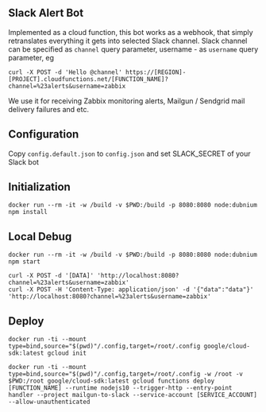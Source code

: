 ## Slack Alert Bot

Implemented as a cloud function, this bot works as a webhook, that simply retranslates everything it gets into selected Slack channel. Slack channel can be specified as `channel` query parameter, username - as `username` query parameter, eg

```
curl -X POST -d 'Hello @channel' https://[REGION]-[PROJECT].cloudfunctions.net/[FUNCTION_NAME]?channel=%23alerts&username=zabbix
```

We use it for receiving Zabbix monitoring alerts, Mailgun / Sendgrid mail delivery failures and etc.

## Configuration

Copy `config.default.json` to `config.json` and set SLACK_SECRET of your Slack bot

## Initialization

```
docker run --rm -it -w /build -v $PWD:/build -p 8080:8080 node:dubnium npm install
```

## Local Debug

```
docker run --rm -it -w /build -v $PWD:/build -p 8080:8080 node:dubnium npm start
```
```
curl -X POST -d '[DATA]' 'http://localhost:8080?channel=%23alerts&username=zabbix'
curl -X POST -H 'Content-Type: application/json' -d '{"data":"data"}' 'http://localhost:8080?channel=%23alerts&username=zabbix'
```

## Deploy

```
docker run -ti --mount type=bind,source="$(pwd)"/.config,target=/root/.config google/cloud-sdk:latest gcloud init
```
```
docker run -ti --mount type=bind,source="$(pwd)"/.config,target=/root/.config -w /root -v $PWD:/root google/cloud-sdk:latest gcloud functions deploy [FUNCTION_NAME] --runtime nodejs10 --trigger-http --entry-point handler --project mailgun-to-slack --service-account [SERVICE_ACCOUNT] --allow-unauthenticated
```
